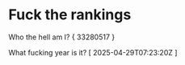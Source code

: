 # Fuck the rankings

Who the hell am I?
{ 33280517 }

What fucking year is it?
[ 2025-04-29T07:23:20Z ]
